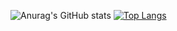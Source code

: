 ![Anurag's GitHub stats](https://github-readme-stats.vercel.app/api?username=allanindex&show_icons=true&theme=dark)
[![Top Langs](https://github-readme-stats.vercel.app/api/top-langs/?username=allanindex&hide_progress=true)](https://github.com/allanindex/github-readme-stats)
